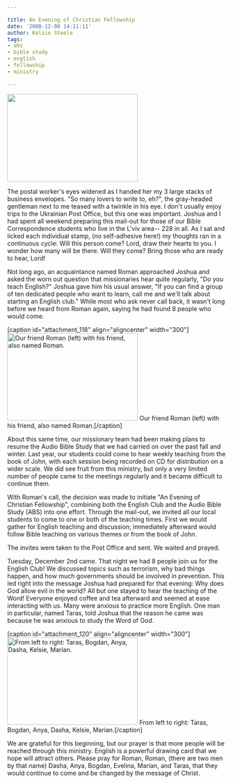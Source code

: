 ```yaml
---

title: An Evening of Christian Fellowship
date: '2008-12-08 14:11:11'
author: Kelsie Steele
tags:
- abs
- bible study
- english
- fellowship
- ministry

---
```


<a href="https://s3.amazonaws.com/content.ofreport.com/2008/12/dsc_37023.jpg"><img class="size-medium wp-image-117" title="dsc_37023" src="https://s3.amazonaws.com/content.ofreport.com/2008/12/dsc_37023-300x201.jpg" alt=" " width="300" height="201" /></a>

The postal worker's eyes widened as I handed her my 3 large stacks of business envelopes. "So many lovers to write to, eh?", the gray-headed gentleman next to me teased with a twinkle in his eye. I don't usually enjoy trips to the Ukrainian Post Office, but this one was important. Joshua and I had spent all weekend preparing this mail-out for those of our Bible Correspondence students who live in the L'viv area-- 228 in all. As I sat and licked each individual stamp, (no self-adhesive here!) my thoughts ran in a continuous cycle: Will this person come? Lord, draw their hearts to you. I wonder how many will be there. Will they come? Bring those who are ready to hear, Lord!
<!--more-->
Not long ago, an acquaintance named Roman approached Joshua and asked the worn out question that missionaries hear quite regularly, "Do you teach English?" Joshua gave him his usual answer, "If you can find a group of ten dedicated people who want to learn, call me and we'll talk about starting an English club." While most who ask never call back, it wasn't long before we heard from Roman again, saying he had found 8 people who would come.

[caption id="attachment_118" align="aligncenter" width="300"]<a href="https://s3.amazonaws.com/content.ofreport.com/2008/12/dsc_3701.jpg"><img class="size-medium wp-image-118" title="dsc_3701" src="https://s3.amazonaws.com/content.ofreport.com/2008/12/dsc_3701-300x200.jpg" alt="Our friend Roman (left) with his friend, also named Roman." width="300" height="200" /></a> Our friend Roman (left) with his friend, also named Roman.[/caption]

About this same time, our missionary team had been making plans to resume the Audio Bible Study that we had carried on over the past fall and winter. Last year, our students could come to hear weekly teaching from the book of John, with each session being recorded on CD for distribution on a wider scale. We did see fruit from this ministry, but only a very limited number of people came to the meetings regularly and it became difficult to continue them.

With Roman's call, the decision was made to initiate "An Evening of Christian Fellowship", combining both the English Club and the Audio Bible Study (ABS) into one effort. Through the mail-out, we invited all our local students to come to one or both of the teaching times. First we would gather for English teaching and discussion; immediately afterward would follow Bible teaching on various themes or from the book of John.

The invites were taken to the Post Office and sent. We waited and prayed.

Tuesday, December 2nd came. That night we had 8 people join us for the English Club! We discussed topics such as terrorism, why bad things happen, and how much governments should be involved in prevention. This led right into the message Joshua had prepared for that evening: Why does God allow evil in the world? All but one stayed to hear the teaching of the Word! Everyone enjoyed coffee and tea afterward and seemed at ease interacting with us. Many were anxious to practice more English. One man in particular, named Taras, told Joshua that the reason he came was because he was anxious to study the Word of God.

[caption id="attachment_120" align="aligncenter" width="300"]<a href="https://s3.amazonaws.com/content.ofreport.com/2008/12/dsc_36981.jpg"><img class="size-medium wp-image-120" title="dsc_36981" src="https://s3.amazonaws.com/content.ofreport.com/2008/12/dsc_36981-300x200.jpg" alt="From left to right: Taras, Bogdan, Anya, Dasha, Kelsie, Marian." width="300" height="200" /></a> From left to right: Taras, Bogdan, Anya, Dasha, Kelsie, Marian.[/caption]

We are grateful for this beginning, but our prayer is that more people will be reached through this ministry. English is a powerful drawing card that we hope will attract others. Please pray for Roman, Roman, (there are two men by that name) Dasha, Anya, Bogdan, Evelina, Marian, and Taras, that they would continue to come and be changed by the message of Christ.

